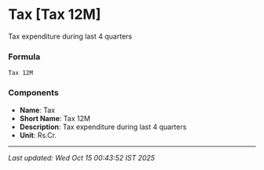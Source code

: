 # Tax [Tax 12M]
Tax expenditure during last 4 quarters

### Formula
```text
Tax 12M
```


### Components
- **Name**: Tax
- **Short Name**: Tax 12M
- **Description**: Tax expenditure during last 4 quarters
- **Unit**: Rs.Cr.

---
*Last updated: Wed Oct 15 00:43:52 IST 2025*
